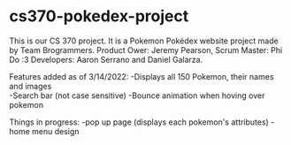 # cs370-pokedex-project
This is our CS 370 project. It is a Pokemon Pokédex website project made by Team Brogrammers.
Product Ower: Jeremy Pearson,
Scrum Master: Phi Do :3
Developers: Aaron Serrano and Daniel Galarza.

Features added as of 3/14/2022:
-Displays all 150 Pokemon, their names and images\
-Search bar (not case sensitive)
-Bounce animation when hoving over pokemon

Things in progress:
-pop up page (displays each pokemon's attributes)
-home menu design
